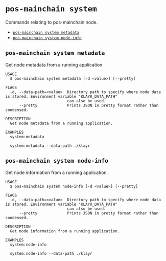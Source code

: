 # `pos-mainchain system`

Commands relating to pos-mainchain node.

- [`pos-mainchain system metadata`](#pos-mainchain-system-metadata)
- [`pos-mainchain system node-info`](#pos-mainchain-system-node-info)

## `pos-mainchain system metadata`

Get node metadata from a running application.

```
USAGE
  $ pos-mainchain system metadata [-d <value>] [--pretty]

FLAGS
  -d, --data-path=<value>  Directory path to specify where node data is stored. Environment variable "KLAYR_DATA_PATH"
                           can also be used.
      --pretty             Prints JSON in pretty format rather than condensed.

DESCRIPTION
  Get node metadata from a running application.

EXAMPLES
  system:metadata

  system:metadata --data-path ./klayr
```

## `pos-mainchain system node-info`

Get node information from a running application.

```
USAGE
  $ pos-mainchain system node-info [-d <value>] [--pretty]

FLAGS
  -d, --data-path=<value>  Directory path to specify where node data is stored. Environment variable "KLAYR_DATA_PATH"
                           can also be used.
      --pretty             Prints JSON in pretty format rather than condensed.

DESCRIPTION
  Get node information from a running application.

EXAMPLES
  system:node-info

  system:node-info --data-path ./klayr
```
